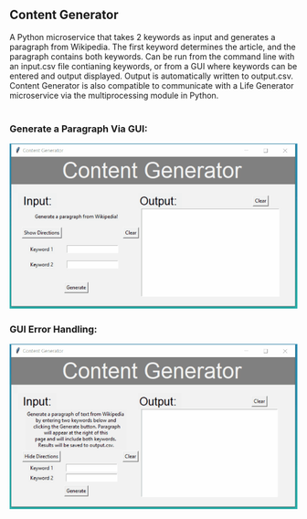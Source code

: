 
<h2>Content Generator</h2>
A Python microservice that takes 2 keywords as input and generates a paragraph from Wikipedia. The first keyword 
determines the article, and the paragraph contains both keywords. Can be run from the command line with 
an input.csv file contianing keywords, or from a GUI where keywords can be entered and output displayed. 
Output is automatically written to output.csv. 
<br>
Content Generator is also compatible to communicate with a Life Generator microservice via the 
multiprocessing module in Python. 
<br>
<br>
<h3>Generate a Paragraph Via GUI:</h3>
<img src="https://github.com/heinl11/Content-Generator/blob/main/Content-Generator.gif" />

<h3>GUI Error Handling:</h3>
<img src="https://github.com/heinl11/Content-Generator/blob/main/Content-Generator-Errors.gif" />

